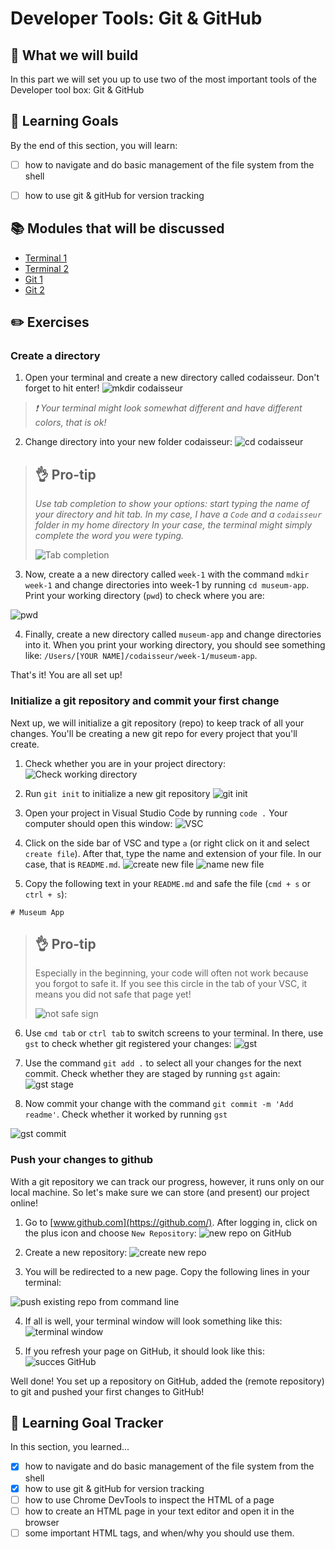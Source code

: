 # Developer Tools: Git & GitHub

## 🎨 What we will build
In this part we will set you up to use two of the most important tools of the Developer tool box: Git & GitHub


## 🎯 Learning Goals
By the end of this section, you will learn:

* [ ] how to navigate and do basic management of the file system from the shell
* [ ] how to use git & gitHub for version tracking


## 📚 Modules that will be discussed

* [Terminal 1]()
* [Terminal 2]()
* [Git 1]()
* [Git 2]()

## ✏️ Exercises

### Create a directory

1. Open your terminal and create a new directory called codaisseur. Don't forget to hit enter!
![mkdir codaisseur](https://cd.sseu.re/1._mimiCodaisseursMBP2__zsh_2018-11-28_15-30-35.png)

>  _❗️ Your terminal might look somewhat different and have different colors, that is ok!_ 

2. Change directory into your new folder codaisseur:
![cd codaisseur](https://cd.sseu.re/1._mimiCodaisseursMBP2_codaisseur_zsh_2018-11-28_16-04-30.png)


> ## 👌 Pro-tip
> _Use tab completion to show your options: start typing the name of your directory and hit tab. In my case, I have a `Code` and a `codaisseur` folder in my home directory In your case, the terminal might simply complete the word you were typing._
>
> ![Tab completion](https://cd.sseu.re/1._mimiCodaisseursMBP2__zsh_2018-11-28_15-40-02.png)

3. Now, create a a new directory called `week-1` with the command `mdkir week-1` and change directories into week-1 by running `cd museum-app`. Print your working directory (`pwd`) to check where you are:

![pwd](https://cd.sseu.re/1._mimiCodaisseursMBP2_codaisseurweek-1_zsh_2018-11-28_16-09-37.png)

4. Finally, create a new directory called `museum-app` and change directories into it. When you print your working directory, you should see something like: `/Users/[YOUR NAME]/codaisseur/week-1/museum-app`.

That's it! You are all set up!

### Initialize a git repository and commit your first change

Next up, we will initialize a git repository (repo) to keep track of all your changes. You'll be creating a new git repo for every project that you'll create.

1. Check whether you are in your project directory:
![Check working directory](https://cd.sseu.re/1._mimiCodaisseursMBP2_codaisseurweek-1museum-app_zsh_2018-11-28_16-17-21.png)

2. Run `git init` to initialize a new git repository
![git init](https://cd.sseu.re/1._mimiCodaisseursMBP2_codaisseurweek-1museum-app_zsh_2018-11-28_16-19-47.png)

3. Open your project in Visual Studio Code by running `code .` Your computer should open this window:
![VSC](https://cd.sseu.re/Welcome__museum-app_2018-11-28_16-22-17.png)

4. Click on the side bar of VSC and type `a` (or right click on it and select `create file`). After that, type the name and extension of your file. In our case, that is `README.md`.
![create new file](https://cd.sseu.re/Welcome__museum-app_2018-11-28_16-31-13.png)
![name new file](https://cd.sseu.re/Welcome__museum-app_2018-11-28_16-28-09.png)

5. Copy the following text in your `README.md` and safe the file (`cmd + s` or `ctrl + s`):

```
# Museum App
```

> ## 👌 Pro-tip
> Especially in the beginning, your code will often not work because you forgot to safe it. If you see this circle in the tab of your VSC, it means you did not safe that page yet!
>
> ![not safe sign](https://cd.sseu.re/README.md__museum-app_2018-11-28_16-37-24.png)

6. Use `cmd tab` or `ctrl tab` to switch screens to your terminal. In there, use `gst` to check whether git registered your changes:
![gst](https://cd.sseu.re/1._mimiCodaisseursMBP2_codaisseurweek-1museum-app_zsh_2018-11-28_16-43-40.png)

7. Use the command `git add .` to select all your changes for the next commit. Check whether they are staged by running `gst` again:
![gst stage](https://cd.sseu.re/1._mimiCodaisseursMBP2_codaisseurweek-1museum-app_zsh_2018-11-28_16-46-17.png)

8. Now commit your change with the command `git commit -m 'Add readme'`. Check whether it worked by running `gst`

![gst commit](https://cd.sseu.re/1._mimiCodaisseursMBP2_codaisseurweek-1museum-app_zsh_2018-11-28_16-48-51.png)

### Push your changes to github
With a git repository we can track our progress, however, it runs only on our local machine. So let's make sure we can store (and present) our project online!

1. Go to [www.github.com](https://github.com/). After logging in, click on the plus icon and choose `New Repository`:
![new repo on GitHub](https://cd.sseu.re/GitHub_2018-11-28_16-50-59.png)

2. Create a new repository: 
![create new repo](https://cd.sseu.re/Create_a_New_Repository_2018-11-28_16-54-25.png)

3. You will be redirected to a new page. Copy the following lines in your terminal:

![push existing repo from command line](https://cd.sseu.re/MimiMagmusum-app_2018-11-28_16-58-07.png)

4. If all is well, your terminal window will look something like this: 
![terminal window](https://cd.sseu.re/1._mimiCodaisseursMBP2_codaisseurweek-1museum-app_zsh_2018-11-28_17-00-33.png)

5. If you refresh your page on GitHub, it should look like this:
![succes GitHub](https://cd.sseu.re/MimiMagmusum-app_2018-11-28_17-02-13.png)

Well done! You set up a repository on GitHub, added the (remote repository) to git and pushed your first changes to GitHub!

## 🎯 Learning Goal Tracker
In this section, you learned...

* [X] how to navigate and do basic management of the file system from the shell
* [X] how to use git & gitHub for version tracking
* [ ] how to use Chrome DevTools to inspect the HTML of a page
* [ ] how to create an HTML page in your text editor and open it in the browser
* [ ] some important HTML tags, and when/why you should use them.
